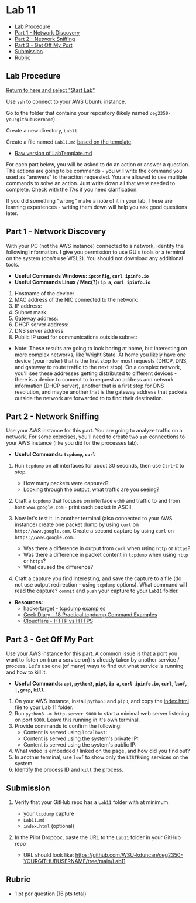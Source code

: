 # Lab 11

- [Lab Procedure](#Lab-Procedure)
- [Part 1 - Network Discovery](#Part-1---Network-Discovery)
- [Part 2 - Network Sniffing](#Part-2---Network-Sniffing)
- [Part 3 - Get Off My Port](#Part-3---Get-Off-My-Port)
- [Submission](#Submission)
- [Rubric](#Rubric)

## Lab Procedure

[Return to here and select "Start Lab"](https://awsacademy.instructure.com/courses/24167/modules/items/1982401)

Use `ssh` to connect to your AWS Ubuntu instance.

Go to the folder that contains your repository (likely named `ceg2350-yourgithubusername`).

Create a new directory, `Lab11`

Create a file named `Lab11.md` [based on the template](LabTemplate.md).

- [Raw version of LabTemplate.md](https://raw.githubusercontent.com/pattonsgirl/CEG2350/main/Labs/Lab11/LabTemplate.md)

For each part below, you will be asked to do an action or answer a question. The actions are going to be commands - you will write the command you used as "answers" to the action requested. You are allowed to use multiple commands to solve an action. Just write down all that were needed to complete. Check with the TAs if you need clarification.

If you did something "wrong" make a note of it in your lab. These are learning experiences - writing them down will help you ask good questions later.

## Part 1 - Network Discovery

With your PC (not the AWS instance) connected to a network, identify the following information. I give you permission to use GUIs tools or a terminal on the system (don't use WSL2). You should not download any additional tools.

- **Useful Commands Windows: `ipconfig`, `curl ipinfo.io`**
- **Useful Commands Linux / Mac(?): `ip a`, `curl ipinfo.io`**

1. Hostname of the device:
2. MAC address of the NIC connected to the network:
3. IP address:
4. Subnet mask:
5. Gateway address:
6. DHCP server address:
7. DNS server address:
8. Public IP used for communications outside subnet:

- Note: These results are going to look boring at home, but interesting on more complex networks, like Wright State. At home you likely have one device (your router) that is the first stop for most requests (DHCP, DNS, and gateway to route traffic to the next stop). On a complex network, you'll see these addresses getting distributed to different devices - there is a device to connect to to request an address and network information (DHCP server), another that is a first stop for DNS resolution, and maybe another that is the gateway address that packets outside the network are forwarded to to find their destination.

## Part 2 - Network Sniffing

Use your AWS instance for this part. You are going to analyze traffic on a network. For some exercises, you'll need to create two `ssh` connections to your AWS instance (like you did for the processes lab).

- **Useful Commands: `tcpdump`, `curl`**

1. Run `tcpdump` on all interfaces for about 30 seconds, then use `Ctrl+C` to stop.

   - How many packets were captured?
   - Looking through the output, what traffic are you seeing?

2. Craft a `tcpdump` that focuses on interface `eth0` and traffic to and from `host` `www.google.com` - print each packet in ASCII.

3. Now let's test it. In another terminal (also connected to your AWS instance) create one packet dump by using `curl` on `http://www.google.com`. Create a second capture by using `curl` on `https://www.google.com`.
   - Was there a difference in output from `curl` when using `http` or `https`?
   - Was there a difference in packet content in `tcpdump` when using `http` or `https`?
   - What caused the difference?
4. Craft a capture you find interesting, and save the capture to a file (do not use output redirection - using `tcpdump` options). What command will read the capture? `commit` and `push` your capture to your `Lab11` folder.

- **Resources:**
  - [hackertarget - tcpdump examples](https://hackertarget.com/tcpdump-examples/)
  - [Geek Diary - 18 Practical tcpdump Command Examples](https://www.thegeekdiary.com/18-practical-tcpdump-command-examples-a-network-sniffer-tool-primer/)
  - [Cloudflare - HTTP vs HTTPS](https://www.cloudflare.com/learning/ssl/why-is-http-not-secure/)

## Part 3 - Get Off My Port

Use your AWS instance for this part. A common issue is that a port you want to listen on (run a service on) is already taken by another service / process. Let's use one (of many) ways to find out what service is running and how to kill it.

- **Useful Commands: `apt`, `python3`, `pip3`, `ip a`, `curl ipinfo.io`, `curl`, `lsof`, `|`, `grep`, `kill`**

1. On your AWS instance, install `python3` and `pip3`, and copy the [index.html](index.html) file to your Lab 11 folder.
2. Run `python3 -m http.server 9000` to start a minimal web server listening on port `9000`. Leave this running in it's own terminal.
3. Provide commands to confirm the following:
   - Content is served using `localhost`:
   - Content is served using the system's private IP:
   - Content is served using the system's public IP:
4. What video is embedded / linked on the page, and how did you find out?
5. In another terminal, use `lsof` to show only the `LISTEN`ing services on the system.
6. Identify the process ID and `kill` the process.

## Submission

1. Verify that your GitHub repo has a `Lab11` folder with at minimum:

   - your `tcpdump` capture
   - `Lab11.md`
   - `index.html` (optional)

2. In the Pilot Dropbox, paste the URL to the `Lab11` folder in your GitHub repo
   - URL should look like: https://github.com/WSU-kduncan/ceg2350-YOURGITHUBUSERNAME/tree/main/Lab11

## Rubric

- 1 pt per question (16 pts total)
